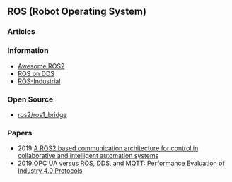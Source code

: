 ## ROS (Robot Operating System)


### Articles


### Information
- [Awesome ROS2](https://fkromer.github.io/awesome-ros2/)
- [ROS on DDS](https://design.ros2.org/articles/ros_on_dds.html)
- [ROS-Industrial](https://rosindustrial.org/)



### Open Source
- [ros2/ros1_bridge](https://github.com/ros2/ros1_bridge)



### Papers
- 2019 [A ROS2 based communication architecture for control in collaborative and intelligent automation systems](https://arxiv.org/pdf/1905.09654.pdf)
- 2019 [OPC UA versus ROS, DDS, and MQTT: Performance Evaluation of Industry 4.0 Protocols](https://mediatum.ub.tum.de/doc/1470362/1470362.pdf)
